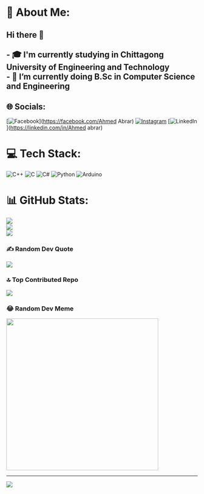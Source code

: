 # 💫 About Me:
## Hi there 👋<br><br>- 🎓 I'm currently studying in Chittagong University of Engineering and Technology  <br>- 🌱 I’m currently doing B.Sc in Computer Science and Engineering


## 🌐 Socials:
[![Facebook](https://img.shields.io/badge/Facebook-%231877F2.svg?logo=Facebook&logoColor=white)](https://facebook.com/Ahmed Abrar) [![Instagram](https://img.shields.io/badge/Instagram-%23E4405F.svg?logo=Instagram&logoColor=white)](https://instagram.com/ahmedabrarzayad) [![LinkedIn](https://img.shields.io/badge/LinkedIn-%230077B5.svg?logo=linkedin&logoColor=white)](https://linkedin.com/in/Ahmed abrar) 

# 💻 Tech Stack:
![C++](https://img.shields.io/badge/c++-%2300599C.svg?style=for-the-badge&logo=c%2B%2B&logoColor=white) ![C](https://img.shields.io/badge/c-%2300599C.svg?style=for-the-badge&logo=c&logoColor=white) ![C#](https://img.shields.io/badge/c%23-%23239120.svg?style=for-the-badge&logo=csharp&logoColor=white) ![Python](https://img.shields.io/badge/python-3670A0?style=for-the-badge&logo=python&logoColor=ffdd54) ![Arduino](https://img.shields.io/badge/-Arduino-00979D?style=for-the-badge&logo=Arduino&logoColor=white)
# 📊 GitHub Stats:
![](https://github-readme-stats.vercel.app/api?username=AhmedAbrarZayad&theme=dark&hide_border=true&include_all_commits=false&count_private=false)<br/>
![](https://github-readme-streak-stats.herokuapp.com/?user=AhmedAbrarZayad&theme=dark&hide_border=true)<br/>
![](https://github-readme-stats.vercel.app/api/top-langs/?username=AhmedAbrarZayad&theme=dark&hide_border=true&include_all_commits=false&count_private=false&layout=compact)

### ✍️ Random Dev Quote
![](https://quotes-github-readme.vercel.app/api?type=horizontal&theme=radical)

### 🔝 Top Contributed Repo
![](https://github-contributor-stats.vercel.app/api?username=AhmedAbrarZayad&limit=5&theme=dark&combine_all_yearly_contributions=true)

### 😂 Random Dev Meme
<img src='https://memer-new.vercel.app/' style="height: 400px;"/>

---
[![](https://visitcount.itsvg.in/api?id=AhmedAbrarZayad&icon=0&color=1)](https://visitcount.itsvg.in)

<!-- Proudly created with GPRM ( https://gprm.itsvg.in ) -->
